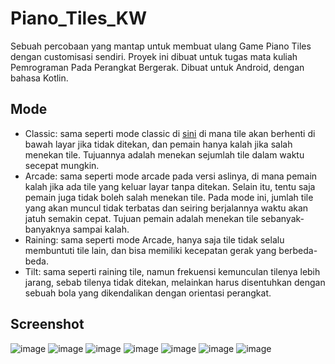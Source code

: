# Piano_Tiles_KW
Sebuah percobaan yang mantap untuk membuat ulang Game Piano Tiles dengan customisasi sendiri. Proyek ini dibuat untuk tugas mata kuliah Pemrograman Pada Perangkat Bergerak.
Dibuat untuk Android, dengan bahasa Kotlin.

## Mode
- Classic: sama seperti mode classic di [sini](http://tanksw.com/piano-tiles/) di mana tile akan berhenti di bawah layar jika tidak ditekan, dan pemain hanya kalah jika salah menekan tile. Tujuannya adalah menekan sejumlah tile dalam waktu secepat mungkin.
- Arcade: sama seperti mode arcade pada versi aslinya, di mana pemain kalah jika ada tile yang keluar layar tanpa ditekan. Selain itu, tentu saja pemain juga tidak boleh salah menekan tile. Pada mode ini, jumlah tile yang akan muncul tidak terbatas dan seiring berjalannya waktu akan jatuh semakin cepat. Tujuan pemain adalah menekan tile sebanyak-banyaknya sampai kalah.
- Raining: sama seperti mode Arcade, hanya saja tile tidak selalu membuntuti tile lain, dan bisa memiliki kecepatan gerak yang berbeda-beda.
- Tilt: sama seperti raining tile, namun frekuensi kemunculan tilenya lebih jarang, sebab tilenya tidak ditekan, melainkan harus disentuhkan dengan sebuah bola yang dikendalikan dengan orientasi perangkat.

## Screenshot
![image](https://user-images.githubusercontent.com/47552445/188429804-e8fb3777-13fc-4196-b033-85e7502a326e.png)
![image](https://user-images.githubusercontent.com/47552445/188429846-b461e30a-a217-4cb4-856c-4c192f747043.png)
![image](https://user-images.githubusercontent.com/47552445/188430068-aa076033-bc74-4af3-8c0c-ff0439dff735.png)
![image](https://user-images.githubusercontent.com/47552445/188430371-d22b0766-8c76-43ea-baa6-b5ed9781c3c3.png)
![image](https://user-images.githubusercontent.com/47552445/188430404-b75adac1-7d2c-4cdb-afb4-a1b7ec8ed5b9.png)
![image](https://user-images.githubusercontent.com/47552445/188430218-97aba007-26ff-490c-bbfc-877a13896c5e.png)
![image](https://user-images.githubusercontent.com/47552445/188430894-d54045f9-3e9c-45e7-aa28-c905a5b8bfa6.png)
